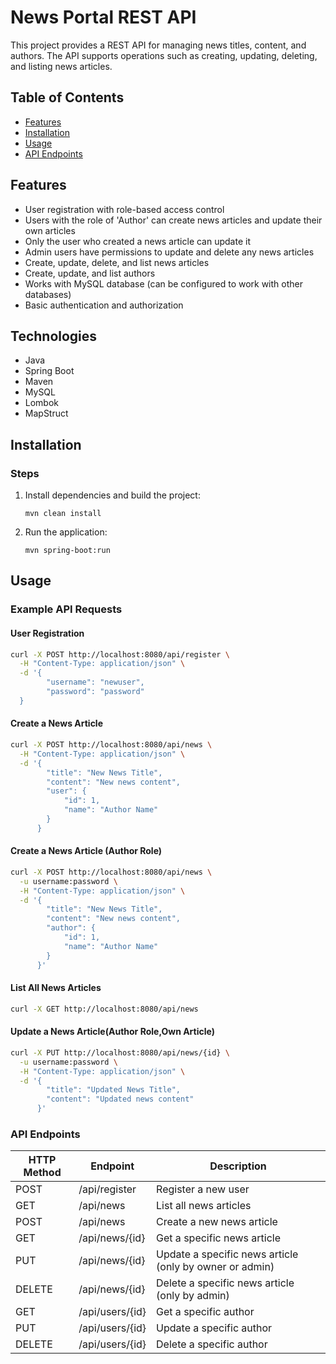 # News Portal REST API

This project provides a REST API for managing news titles, content, and authors. The API supports operations such as creating, updating, deleting, and listing news articles.

## Table of Contents

- [Features](#Features)
- [Installation](#Installation)
- [Usage](#usage)
- [API Endpoints](#api-endpoints)

## Features

- User registration with role-based access control
- Users with the role of 'Author' can create news articles and update their own articles
- Only the user who created a news article can update it
- Admin users have permissions to update and delete any news articles
- Create, update, delete, and list news articles
- Create, update, and list authors
- Works with MySQL database (can be configured to work with other databases)
- Basic authentication and authorization

## Technologies

- Java
- Spring Boot
- Maven
- MySQL
- Lombok
- MapStruct

## Installation


### Steps

1. Install dependencies and build the project:
    ```
    mvn clean install
    ```
   
2. Run the application:
     ```
    mvn spring-boot:run
    ```

## Usage
### Example API Requests
#### User Registration
```bash
curl -X POST http://localhost:8080/api/register \
  -H "Content-Type: application/json" \
  -d '{
        "username": "newuser",
        "password": "password"
  }
  ```
  
      

#### Create a News Article
```bash
curl -X POST http://localhost:8080/api/news \
  -H "Content-Type: application/json" \
  -d '{
        "title": "New News Title",
        "content": "New news content",
        "user": {
            "id": 1,
            "name": "Author Name"
        }
      }   
```

#### Create a News Article (Author Role)
```bash
curl -X POST http://localhost:8080/api/news \
  -u username:password \
  -H "Content-Type: application/json" \
  -d '{
        "title": "New News Title",
        "content": "New news content",
        "author": {
            "id": 1,
            "name": "Author Name"
        }
      }'

```

#### List All News Articles
```bash
curl -X GET http://localhost:8080/api/news
```

#### Update a News Article(Author Role,Own Article)
```bash
curl -X PUT http://localhost:8080/api/news/{id} \
  -u username:password \
  -H "Content-Type: application/json" \
  -d '{
        "title": "Updated News Title",
        "content": "Updated news content"
      }'
```

### API Endpoints

| HTTP Method | Endpoint          | Description                                                  |
|-------------|-------------------|--------------------------------------------------------------|
| POST        | /api/register     | Register a new user                                          |
| GET         | /api/news         | List all news articles                                       |
| POST        | /api/news         | Create a new news article                                    |
| GET         | /api/news/{id}    | Get a specific news article                                  |
| PUT         | /api/news/{id}    | Update a specific news article (only by owner or admin)      |
| DELETE      | /api/news/{id}    | Delete a specific news article (only by admin)               |       
| GET         | /api/users/{id} | Get a specific author                                        |
| PUT         | /api/users/{id} | Update a specific author                                     |
| DELETE      | /api/users/{id} | Delete a specific author                                     |

